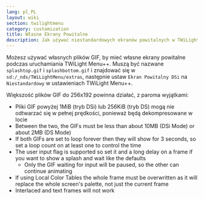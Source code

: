 ```yaml
---
lang: pl_PL
layout: wiki
section: twilightmenu
category: customization
title: Własne Ekrany Powitalne
description: Jak używać niestandardowych ekranów powitalnych w TWiLight Menu++
---
```


Możesz używać własnych plików GIF, by mieć własne ekrany powitalne podczas uruchamiania TWiLight Menu++. Muszą być nazwane `splashtop.gif` i `splashbottom.gif` i znajdować się w `sd:/_nds/TWiLightMenu/extras`, następnie ustaw `Ekran Powitalny DSi` na `Niestandardowy` w ustawieniach TWiLight Menu++.

Większość plików GIF do 256x192 powinna działać, z paroma wyjątkami:
- Pliki GIF powyżej 1MiB (tryb DSi) lub 256KiB (tryb DS) mogą nie odtwarzać się w pełnej prędkości, ponieważ będą dekompresowane w locie
- Between the two, the GIFs must be less than about 10MB (DSi Mode) or about 2MB (DS Mode)
- If both GIFs are set to loop forever then they will show for 3 seconds, so set a loop count on at least one to control the time
- The user input flag is supported so set it and a long delay on a frame if you want to show a splash and wait like the defaults
  - Only the GIF waiting for input will be paused, so the other can continue animating
- If using Local Color Tables the whole frame must be overwritten as it will replace the whole screen's palette, not just the current frame
- Interlaced and text frames will not work
